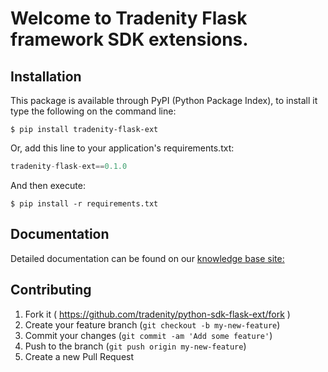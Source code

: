 Welcome to Tradenity Flask framework SDK extensions.
==========

## Installation

This package is available through PyPI (Python Package Index), to install it type the following on the command line:

    $ pip install tradenity-flask-ext

Or, add this line to your application's requirements.txt:

```python
tradenity-flask-ext==0.1.0
```

And then execute:

    $ pip install -r requirements.txt





## Documentation

Detailed documentation can be found on our [knowledge base site:](http://docs.tradenity.com/kb/sdk/python/)


## Contributing

1. Fork it ( https://github.com/tradenity/python-sdk-flask-ext/fork )
2. Create your feature branch (`git checkout -b my-new-feature`)
3. Commit your changes (`git commit -am 'Add some feature'`)
4. Push to the branch (`git push origin my-new-feature`)
5. Create a new Pull Request
